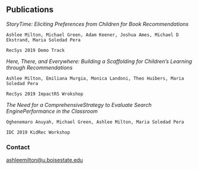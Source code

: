 ## Publications

*StoryTime: Eliciting Preferences from Children for Book Recommendations*

    Ashlee Milton, Michael Green, Adam Keener, Joshua Ames, Michael D Ekstrand, Maria Soledad Pera

    RecSys 2019 Demo Track
 
*Here, There, and Everywhere: Building a Scaffolding for Children’s Learning through Recommendations*

    Ashlee Milton, Emiliana Murgia, Monica Landoni, Theo Huibers, Maria Soledad Pera

    RecSys 2019 ImpactRS Wrokshop
  
*The Need for a ComprehensiveStrategy to Evaluate Search EnginePerformance in the Classroom*

    Oghenemaro Anuyah, Michael Green, Ashlee Milton, Maria Soledad Pera

    IDC 2019 KidRec Workshop


### Contact

ashleemilton@u.boisestate.edu
